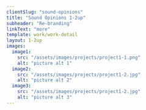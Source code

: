 ```yaml
---
clientSlug: "sound-opinions"
title: "Sound Opinions 1-2up"
subheader: "Re-branding"
linkText: "more"
template: work/work-detail
layout: 1-2up
images:
  image1:
    src: "/assets/images/projects/project1-1.png"
    alt: "picture alt 1"
  image2:
    src: "/assets/images/projects/project1-2.jpg"
    alt: "picture alt 2"
  image3:
    src: "/assets/images/projects/project1-2.jpg"
    alt: "picture alt 3"
---
```

